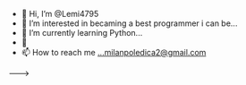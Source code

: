 - 👋 Hi, I’m @Lemi4795
- 👀 I’m interested in becaming a best programmer i can be...
- 🌱 I’m currently learning Python...
- 💞️ 
- 📫 How to reach me ...milanpoledica2@gmail.com

--->
